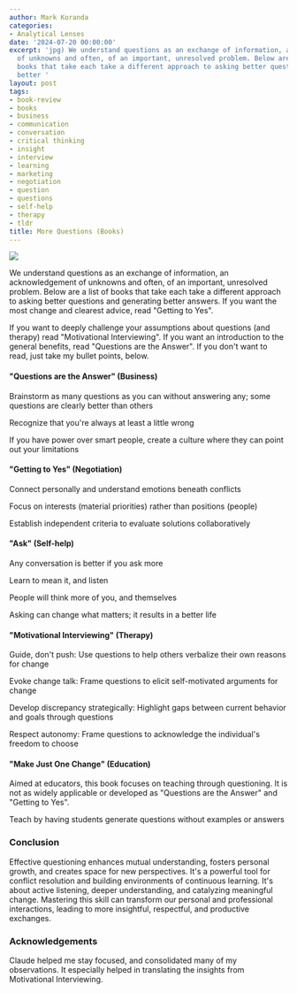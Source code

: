 ```yaml
---
author: Mark Koranda
categories:
- Analytical Lenses
date: '2024-07-20 00:00:00'
excerpt: 'jpg) We understand questions as an exchange of information, an acknowledgement
  of unknowns and often, of an important, unresolved problem. Below are a list of
  books that take each take a different approach to asking better questions and generating
  better '
layout: post
tags:
- book-review
- books
- business
- communication
- conversation
- critical thinking
- insight
- interview
- learning
- marketing
- negotiation
- question
- questions
- self-help
- therapy
- tldr
title: More Questions (Books)
---
```





![](https://thoughtrepair.wordpress.com/wp-content/uploads/2024/07/2024-07-20-16.07.27.jpg)

We understand questions as an exchange of information, an acknowledgement of unknowns and often, of an important, unresolved problem. Below are a list of books that take each take a different approach to asking better questions and generating better answers. If you want the most change and clearest advice, read "Getting to Yes".

If you want to deeply challenge your assumptions about questions (and therapy) read "Motivational Interviewing". If you want an introduction to the general benefits, read "Questions are the Answer". If you don't want to read, just take my bullet points, below. 

#### "Questions are the Answer" (Business)

Brainstorm as many questions as you can without answering any; some questions are clearly better than others

Recognize that you're always at least a little wrong

If you have power over smart people, create a culture where they can point out your limitations

#### "Getting to Yes" (Negotiation)

Connect personally and understand emotions beneath conflicts

Focus on interests (material priorities) rather than positions (people)

Establish independent criteria to evaluate solutions collaboratively

#### "Ask" (Self-help)

Any conversation is better if you ask more

Learn to mean it, and listen

People will think more of you, and themselves

Asking can change what matters; it results in a better life

#### "Motivational Interviewing" (Therapy)

Guide, don't push: Use questions to help others verbalize their own reasons for change

Evoke change talk: Frame questions to elicit self-motivated arguments for change

Develop discrepancy strategically: Highlight gaps between current behavior and goals through questions

Respect autonomy: Frame questions to acknowledge the individual's freedom to choose

#### "Make Just One Change" (Education)

Aimed at educators, this book focuses on teaching through questioning. It is not as widely applicable or developed as "Questions are the Answer" and "Getting to Yes". 

Teach by having students generate questions without examples or answers

### Conclusion

Effective questioning enhances mutual understanding, fosters personal growth, and creates space for new perspectives. It's a powerful tool for conflict resolution and building environments of continuous learning. It's about active listening, deeper understanding, and catalyzing meaningful change. Mastering this skill can transform our personal and professional interactions, leading to more insightful, respectful, and productive exchanges. 

### Acknowledgements

Claude helped me stay focused, and consolidated many of my observations. It especially helped in translating the insights from Motivational Interviewing.